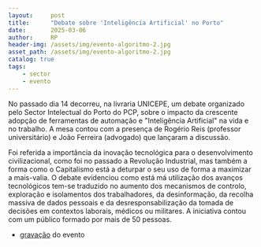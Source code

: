 ```yaml
---
layout:     post
title:      "Debate sobre 'Inteligência Artificial' no Porto"
date:       2025-03-06
author:     RP
header-img: /assets/img/evento-algoritmo-2.jpg
asset_path: /assets/img/evento-algoritmo-2.jpg
catalog: true
tags:
    - sector
    - evento
---
```


No passado dia 14 decorreu, na livraria UNICEPE,  um debate organizado pelo Sector Intelectual do Porto do PCP, sobre o impacto da crescente adopção de ferramentas de automação e "Inteligência Artificial" na vida e no trabalho. A mesa contou com a presença de Rogério Reis (professor universitário) e João Ferreira (advogado) que lançaram a discussão.

Foi referida a importância da inovação tecnológica para o desenvolvimento civilizacional, como foi no passado a Revolução Industrial, mas também a forma como o Capitalismo está a deturpar o seu uso de forma a maximizar a mais-valia. O debate evidenciou como está má utilização dos avanços tecnológicos tem-se traduzido no aumento dos mecanismos de controlo, exploração e isolamentos dos trabalhadores, da desinformação, da recolha massiva de dados pessoais e da desresponsabilização da tomada de decisões em contextos laborais, médicos ou militares. A iniciativa contou com um público formado por mais de 50 pessoas.

- [gravação](https://www.youtube.com/watch?v=E3zFFSVhi-g) do evento
